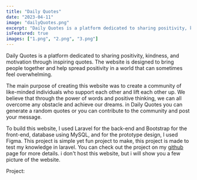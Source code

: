 ```yaml
---
title: "Daily Quotes"
date: "2023-04-11"
image: "dailyQuotes.png"
excerpt: "Daily Quotes is a platform dedicated to sharing positivity, kindness, and motivation through inspiring quotes"
isFeatured: true
images: ["1.png", "2.png", "3.png"]
---
```


Daily Quotes is a platform dedicated to sharing positivity, kindness, and motivation through inspiring quotes. The website is designed to bring people together and help spread positivity in a world that can sometimes feel overwhelming.

The main purpose of creating this website was to create a community of like-minded individuals who support each other and lift each other up. We believe that through the power of words and positive thinking, we can all overcome any obstacle and achieve our dreams. in Daily Quotes you can generate a random quotes or you can contribute to the community and post your message.

To build this website, I used Laravel for the back-end and Bootstrap for the front-end, database using MySQL, and for the prototype design, I used Figma. This project is simple yet fun project to make, this project is made to test my knowledge in laravel. You can check out the project on my [github](https://github.com/Bryan-snw/daily_quotes) page for more details. i don't host this website, but i will show you a few picture of the website.

Project:
